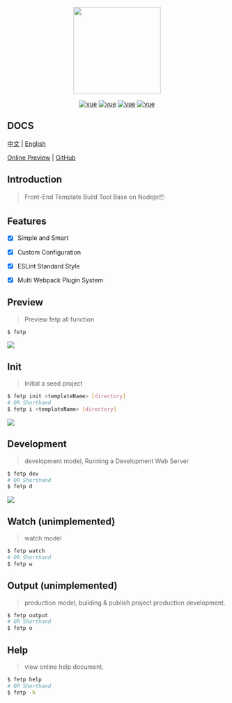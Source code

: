 
<p align="center">
    <a href="https://github.com/fetp/fetp">
        <img width="200" src="https://avatars2.githubusercontent.com/u/45163886?s=400&u=72e70470a7f4cc42bff9f054dcee0d8cfce57d58&v=4"/>
    </a>
</p>

<p align="center">
  <a href="https://cn.vuejs.org/v2/guide/"><img src="https://img.shields.io/badge/vue0-2.0-brightgreen.svg" alt="vue"></a>
  <a href="https://opensource.org/licenses/MIT"><img src="https://img.shields.io/badge/license-MIT-yellow.svg" alt="vue"></a>
  <a href="https://nodejs.org/docs/latest-v8.x/api/"><img src="https://img.shields.io/badge/nodejs-%3E%3D8.x-green.svg" alt="vue"></a>
  <a href="https://www.npmjs.com/package/fetp"><img src="https://img.shields.io/badge/npm-%3E%3D0.3.7-orange.svg" alt="vue"></a>
</p>

## DOCS
[中文](https://fetp.github.io/fetp-docs/#/zh-cn/quickstart) | [English](https://fetp.github.io/fetp-docs/#/en-us/quickstart)


[Online Preview](https://fetp.github.io/fetp-docs/#/en-us/usage) | [GitHub](https://github.com/yang657850144/fetp)

## Introduction

>  Front-End Template Build Tool Base on Nodejs📦 

## Features

* [x] Simple and Smart 
* [x] Custom Configuration
* [x] ESLint Standard Style
* [x] Multi Webpack Plugin System


## Preview

> Preview fetp all function

```bash
$ fetp
```

![](https://makefriends.bs2dl.yy.com/bm1543127896249.gif)


## Init

> Initial a seed project

```bash
$ fetp init <templateName> [directory]
# OR Shorthand 
$ fetp i <templateName> [directory]
```

![](https://makefriends.bs2dl.yy.com/bm1543643949529.gif)

## Development

> development model, Running a Development Web Server

```bash
$ fetp dev
# OR Shorthand 
$ fetp d
```

![](https://makefriends.bs2dl.yy.com/bm1543644512171.gif)


## Watch (unimplemented)

> watch model

```bash
$ fetp watch
# OR Shorthand 
$ fetp w
```

## Output (unimplemented)

> production model, building & publish project production development.

```bash
$ fetp output
# OR Shorthand 
$ fetp o
```

## Help

> view online help document.

```bash
$ fetp help
# OR Shorthand
$ fetp -h
```

